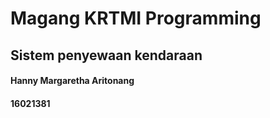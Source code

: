 <h1> Magang KRTMI Programming
<h2> Sistem penyewaan kendaraan
<h4> Hanny Margaretha Aritonang
<h4> 16021381
